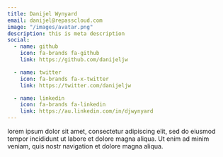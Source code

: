 ```yaml
---
title: Danijel Wynyard
email: danijel@repasscloud.com
image: "/images/avatar.png"
description: this is meta description
social:
  - name: github
    icon: fa-brands fa-github
    link: https://github.com/danijeljw

  - name: twitter
    icon: fa-brands fa-x-twitter
    link: https://twitter.com/danijeljw

  - name: linkedin
    icon: fa-brands fa-linkedin
    link: https://au.linkedin.com/in/djwynyard
---
```


lorem ipsum dolor sit amet, consectetur adipiscing elit, sed do eiusmod tempor incididunt ut labore et dolore magna aliqua. Ut enim ad minim veniam, quis nostr navigation et dolore magna aliqua.
